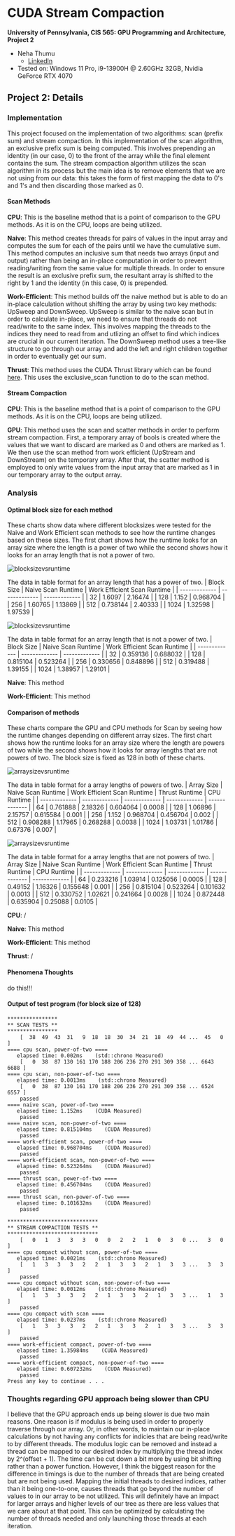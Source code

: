 CUDA Stream Compaction
======================

**University of Pennsylvania, CIS 565: GPU Programming and Architecture, Project 2**

* Neha Thumu
  * [LinkedIn](https://www.linkedin.com/in/neha-thumu/)
* Tested on: Windows 11 Pro, i9-13900H @ 2.60GHz 32GB, Nvidia GeForce RTX 4070

## Project 2: Details 

### Implementation
This project focused on the implementation of two algorithms: scan (prefix sum) and stream compaction. In this implementation of the scan algorithm, an exclusive prefix sum is being computed. This involves prepending an identity (in our case, 0) to the front of the array while the final element contains the sum. The stream compaction algorithm utilizes the scan algorithm in its process but the main idea is to remove elements that we are not using from our data: this takes the form of first mapping the data to 0's and 1's and then discarding those marked as 0. 

#### Scan Methods
**CPU**: This is the baseline method that is a point of comparison to the GPU methods. As it is on the CPU, loops are being utilized.

**Naive**: This method creates threads for pairs of values in the input array and computes the sum for each of the pairs until we have the cumulative sum. This method computes an inclusive sum that needs two arrays (input and output) rather than being an in-place computation in order to prevent reading/writing from the same value for multiple threads. In order to ensure the result is an exclusive prefix sum, the resultant array is shifted to the right by 1 and the identity (in this case, 0) is prepended.

**Work-Efficient**: This method builds off the naive method but is able to do an in-place calculation without shifting the array by using two key methods: UpSweep and DownSweep. UpSweep is similar to the naive scan but in order to calculate in-place, we need to ensure that threads do not read/write to the same index. This involves mapping the threads to the indices they need to read from and utlizing an offset to find which indices are crucial in our current iteration. The DownSweep method uses a tree-like structure to go through our array and add the left and right children together in order to eventually get our sum. 

**Thrust**: This method uses the CUDA Thrust library which can be found [here](https://nvidia.github.io/cccl/thrust/). This uses the exclusive_scan function to do to the scan method. 

#### Stream Compaction
**CPU**: This is the baseline method that is a point of comparison to the GPU methods. As it is on the CPU, loops are being utilized.

**GPU**: This method uses the scan and scatter methods in order to perform stream compaction. First, a temporary array of bools is created where the values that we want to discard are marked as 0 and others are marked as 1. We then use the scan method from work efficient (UpStream and DownStream) on the temporary array. After that, the scatter method is employed to only write values from the input array that are marked as 1 in our temporary array to the output array.

### Analysis
#### Optimal block size for each method
These charts show data where different blocksizes were tested for the Naive and Work Efficient scan methods to see how the runtime changes based on these sizes. The first chart shows how the runtime looks for an array size where the length is a power of two while the second shows how it looks for an array length that is not a power of two.

![blocksizevsruntime](https://github.com/thumun/Project2-Stream-Compaction/blob/main/img/blocksize_runtime_powtwo.png)

The data in table format for an array length that has a power of two.
| Block Size  | Naive Scan Runtime | Work Efficient Scan Runtime |
| ------------- | ------------- | ------------- |
| 32  | 1.6097 | 2.16474  |
| 128  | 1.152  | 0.968704  |
| 256  | 1.60765  | 1.13869  |
| 512  | 0.738144  | 2.40333  |
| 1024  | 1.32598 | 1.97539  |

![blocksizevsruntime](https://github.com/thumun/Project2-Stream-Compaction/blob/main/img/blocksize_runtime_nonpowtwo.png)

The data in table format for an array length that is not a power of two.
| Block Size  | Naive Scan Runtime | Work Efficient Scan Runtime |
| ------------- | ------------- | ------------- |
| 32  | 0.359136 | 0.688032  |
| 128  | 0.815104  | 0.523264  |
| 256  | 0.330656  | 0.848896  |
| 512  | 0.319488  | 1.39155  |
| 1024  | 1.38957 | 1.29101  |

**Naive**: This method

**Work-Efficient**: This method  

#### Comparison of methods
These charts compare the GPU and CPU methods for Scan by seeing how the runtime changes depending on different array sizes. The first chart shows how the runtime looks for an array size where the length are powers of two while the second shows how it looks for array lengths that are not powers of two. The block size is fixed as 128 in both of these charts.

![arraysizevsruntime](https://github.com/thumun/Project2-Stream-Compaction/blob/main/img/arraysize_runtime_powtwo.png)

The data in table format for a array lengths of powers of two.
| Array Size  | Naive Scan Runtime | Work Efficient Scan Runtime | Thrust Runtime | CPU Runtime |
| ------------- | ------------- | ------------- | ------------- | ------------- |
| 64  | 0.761888 | 2.18326  | 0.604064 | 0.0008  |
| 128  | 1.06896  | 2.15757  | 0.615584  | 0.001  |
| 256  | 1.152  | 0.968704  | 0.456704  | 0.002 |
| 512  | 0.908288  | 1.17965  | 0.268288  | 0.0038  |
| 1024  | 1.03731 | 1.01786  | 0.67376  | 0.007  |

![arraysizevsruntime](https://github.com/thumun/Project2-Stream-Compaction/blob/main/img/arraysize_runtime_nonpowtwo.png)

The data in table format for a array lengths that are not powers of two.
| Array Size  | Naive Scan Runtime | Work Efficient Scan Runtime | Thrust Runtime | CPU Runtime |
| ------------- | ------------- | ------------- | ------------- | ------------- |
| 64  | 0.233216 | 1.03914  | 0.125056  | 0.0005  |
| 128  | 0.49152  | 1.16326  | 0.155648 | 0.001  |
| 256  | 0.815104  | 0.523264  | 0.101632  | 0.0013  |
| 512  | 0.330752  | 1.02621  | 0.241664  | 0.0028  |
| 1024  | 0.872448 | 0.635904  | 0.25088  | 0.0105  |

**CPU**: /

**Naive**: This method

**Work-Efficient**: This method  

**Thrust**: /

#### Phenomena Thoughts
do this!!!

#### Output of test program (for block size of 128)
```
****************
** SCAN TESTS **
****************
    [  38  49  43  31   9  18  18  30  34  21  18  49  44 ...  45   0 ]
==== cpu scan, power-of-two ====
   elapsed time: 0.002ms    (std::chrono Measured)
    [   0  38  87 130 161 170 188 206 236 270 291 309 358 ... 6643 6688 ]
==== cpu scan, non-power-of-two ====
   elapsed time: 0.0013ms    (std::chrono Measured)
    [   0  38  87 130 161 170 188 206 236 270 291 309 358 ... 6524 6557 ]
    passed
==== naive scan, power-of-two ====
   elapsed time: 1.152ms    (CUDA Measured)
    passed
==== naive scan, non-power-of-two ====
   elapsed time: 0.815104ms    (CUDA Measured)
    passed
==== work-efficient scan, power-of-two ====
   elapsed time: 0.968704ms    (CUDA Measured)
    passed
==== work-efficient scan, non-power-of-two ====
   elapsed time: 0.523264ms    (CUDA Measured)
    passed
==== thrust scan, power-of-two ====
   elapsed time: 0.456704ms    (CUDA Measured)
    passed
==== thrust scan, non-power-of-two ====
   elapsed time: 0.101632ms    (CUDA Measured)
    passed

*****************************
** STREAM COMPACTION TESTS **
*****************************
    [   0   1   3   3   3   0   0   2   2   1   0   3   0 ...   3   0 ]
==== cpu compact without scan, power-of-two ====
   elapsed time: 0.0021ms    (std::chrono Measured)
    [   1   3   3   3   2   2   1   3   3   2   1   3   3 ...   3   3 ]
    passed
==== cpu compact without scan, non-power-of-two ====
   elapsed time: 0.0012ms    (std::chrono Measured)
    [   1   3   3   3   2   2   1   3   3   2   1   3   3 ...   1   3 ]
    passed
==== cpu compact with scan ====
   elapsed time: 0.0237ms    (std::chrono Measured)
    [   1   3   3   3   2   2   1   3   3   2   1   3   3 ...   3   3 ]
    passed
==== work-efficient compact, power-of-two ====
   elapsed time: 1.35984ms    (CUDA Measured)
    passed
==== work-efficient compact, non-power-of-two ====
   elapsed time: 0.607232ms    (CUDA Measured)
    passed
Press any key to continue . . .
```

### Thoughts regarding GPU approach being slower than CPU
I believe that the GPU approach ends up being slower is due two main reasons. One reason is if modulus is being used in order to properly traverse through our array. Or, in other words, to maintain our in-place calculations by not having any conflicts for indicies that are being read/write to by different threads. The modulus logic can be removed and instead a thread can be mapped to our desired index by multiplying the thread index by 2^(offset + 1). The time can be cut down a bit more by using bit shifting rather than a power function. However, I think the biggest reason for the difference in timings is due to the number of threads that are being created but are not being used. Mapping the initial threads to desired indices, rather than it being one-to-one, causes threads that go beyond the number of values to in our array to be not utilized. This will definitely have an impact for larger arrays and higher levels of our tree as there are less values that we care about at that point. This can be optimized by calculating the number of threads needed and only launchiing those threads at each iteration.
